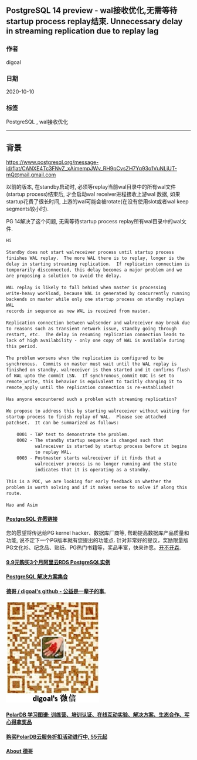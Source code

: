 ## PostgreSQL 14 preview - wal接收优化,无需等待startup process replay结束. Unnecessary delay in streaming replication due to replay lag           
            
### 作者            
digoal            
            
### 日期            
2020-10-10            
            
### 标签            
PostgreSQL , wal接收优化            
            
----            
            
## 背景            
https://www.postgresql.org/message-id/flat/CANXE4Tc3FNvZ_xAimempJWv_RH9pCvsZH7Yq93o1VuNLjUT-mQ@mail.gmail.com    
    
以前的版本, 在standby启动时, 必须等replay当前wal目录中的所有wal文件(startup process)结束后, 才会启动wal receiver进程接收上游wal 数据, 如果startup花费了很长时间, 上游的wal可能会被rotate(在没有使用slot或者wal keep segments较小时).     
    
PG 14解决了这个问题, 无需等待startup process replay所有wal目录中的wal文件.      
    
```    
Hi    
    
Standby does not start walreceiver process until startup process    
finishes WAL replay.  The more WAL there is to replay, longer is the    
delay in starting streaming replication.  If replication connection is    
temporarily disconnected, this delay becomes a major problem and we    
are proposing a solution to avoid the delay.    
    
WAL replay is likely to fall behind when master is processing    
write-heavy workload, because WAL is generated by concurrently running    
backends on master while only one startup process on standby replays WAL    
records in sequence as new WAL is received from master.    
    
Replication connection between walsender and walreceiver may break due    
to reasons such as transient network issue, standby going through    
restart, etc.  The delay in resuming replication connection leads to    
lack of high availability - only one copy of WAL is available during    
this period.    
    
The problem worsens when the replication is configured to be    
synchronous.  Commits on master must wait until the WAL replay is    
finished on standby, walreceiver is then started and it confirms flush    
of WAL upto the commit LSN.  If synchronous_commit GUC is set to    
remote_write, this behavior is equivalent to tacitly changing it to    
remote_apply until the replication connection is re-established!    
    
Has anyone encountered such a problem with streaming replication?    
    
We propose to address this by starting walreceiver without waiting for    
startup process to finish replay of WAL.  Please see attached    
patchset.  It can be summarized as follows:    
    
    0001 - TAP test to demonstrate the problem.    
    0002 - The standby startup sequence is changed such that    
           walreceiver is started by startup process before it begins    
           to replay WAL.    
    0003 - Postmaster starts walreceiver if it finds that a    
           walreceiver process is no longer running and the state    
           indicates that it is operating as a standby.    
    
This is a POC, we are looking for early feedback on whether the    
problem is worth solving and if it makes sense to solve if along this    
route.    
    
Hao and Asim    
```    
    
  
#### [PostgreSQL 许愿链接](https://github.com/digoal/blog/issues/76 "269ac3d1c492e938c0191101c7238216")
您的愿望将传达给PG kernel hacker、数据库厂商等, 帮助提高数据库产品质量和功能, 说不定下一个PG版本就有您提出的功能点. 针对非常好的提议，奖励限量版PG文化衫、纪念品、贴纸、PG热门书籍等，奖品丰富，快来许愿。[开不开森](https://github.com/digoal/blog/issues/76 "269ac3d1c492e938c0191101c7238216").  
  
  
#### [9.9元购买3个月阿里云RDS PostgreSQL实例](https://www.aliyun.com/database/postgresqlactivity "57258f76c37864c6e6d23383d05714ea")
  
  
#### [PostgreSQL 解决方案集合](https://yq.aliyun.com/topic/118 "40cff096e9ed7122c512b35d8561d9c8")
  
  
#### [德哥 / digoal's github - 公益是一辈子的事.](https://github.com/digoal/blog/blob/master/README.md "22709685feb7cab07d30f30387f0a9ae")
  
  
![digoal's wechat](../pic/digoal_weixin.jpg "f7ad92eeba24523fd47a6e1a0e691b59")
  
  
#### [PolarDB 学习图谱: 训练营、培训认证、在线互动实验、解决方案、生态合作、写心得拿奖品](https://www.aliyun.com/database/openpolardb/activity "8642f60e04ed0c814bf9cb9677976bd4")
  
  
#### [购买PolarDB云服务折扣活动进行中, 55元起](https://www.aliyun.com/activity/new/polardb-yunparter?userCode=bsb3t4al "e0495c413bedacabb75ff1e880be465a")
  
  
#### [About 德哥](https://github.com/digoal/blog/blob/master/me/readme.md "a37735981e7704886ffd590565582dd0")
  
